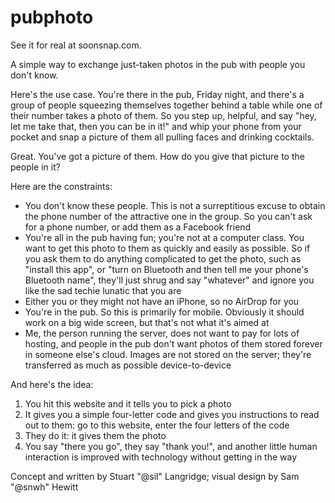 pubphoto
========

See it for real at soonsnap.com. 

A simple way to exchange just-taken photos in the pub with people you don't know.

Here's the use case. You're there in the pub, Friday night, and there's a group of people squeezing themselves together behind a table while one of their number takes a photo of them. So you step up, helpful, and say "hey, let me take that, then you can be in it!" and whip your phone from your pocket and snap a picture of them all pulling faces and drinking cocktails.

Great. You've got a picture of them. How do you give that picture to the people in it?

Here are the constraints:

 * You don't know these people. This is not a surreptitious excuse to obtain the phone number of the attractive one in the group. So you can't ask for a phone number, or add them as a Facebook friend
 * You're all in the pub having fun; you're not at a computer class. You want to get this photo to them as quickly and easily as possible. So if you ask them to do anything complicated to get the photo, such as "install this app", or "turn on Bluetooth and then tell me your phone's Bluetooth name", they'll just shrug and say "whatever" and ignore you like the sad techie lunatic that you are
 * Either you or they might not have an iPhone, so no AirDrop for you
 * You're in the pub. So this is primarily for mobile. Obviously it should work on a big wide screen, but that's not what it's aimed at
 * Me, the person running the server, does not want to pay for lots of hosting, and people in the pub don't want photos of them stored forever in someone else's cloud. Images are not stored on the server; they're transferred as much as possible device-to-device

And here's the idea:

 1. You hit this website and it tells you to pick a photo
 2. It gives you a simple four-letter code and gives you instructions to read out to them: go to this website, enter the four letters of the code
 3. They do it: it gives them the photo
 4. You say "there you go", they say "thank you!", and another little human interaction is improved with technology without getting in the way

Concept and written by Stuart "@sil" Langridge; visual design by Sam "@snwh" Hewitt

